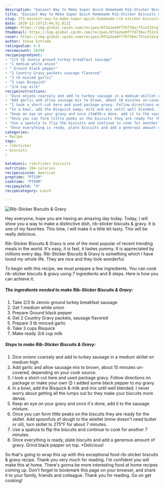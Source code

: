 ```yaml
---
description: "Easiest Way to Make Super Quick Homemade Rib-Sticker Biscuits &amp;amp; Gravy"
title: "Easiest Way to Make Super Quick Homemade Rib-Sticker Biscuits &amp;amp; Gravy"
slug: 275-easiest-way-to-make-super-quick-homemade-rib-sticker-biscuits-and-amp-gravy
date: 2020-12-15T13:44:51.811Z
image: https://img-global.cpcdn.com/recipes/0f3a2ee0ff76736e/751x532cq70/rib-sticker-biscuits-gravy-recipe-main-photo.jpg
thumbnail: https://img-global.cpcdn.com/recipes/0f3a2ee0ff76736e/751x532cq70/rib-sticker-biscuits-gravy-recipe-main-photo.jpg
cover: https://img-global.cpcdn.com/recipes/0f3a2ee0ff76736e/751x532cq70/rib-sticker-biscuits-gravy-recipe-main-photo.jpg
author: Steve Estrada
ratingvalue: 4.9
reviewcount: 20294
recipeingredient:
- "2/3 lb Jennio ground turkey breakfast sausage"
- "1 medium white onion"
- " Ground black pepper"
- "2 Country Gravy packets sausage flavored"
- "3 tb minced garlic"
- "3 cups Bisquick"
- "3/4 cup milk"
recipeinstructions:
- "Dice onions coarsely and add to turkey sausage in a medium skillet on medium high"
- "Add garlic and allow sausage mix to brown, about 10 minutes un-covered, depending on your cook source."
- "I took a short-cut here and used package gravy. Follow directions on package or make your own 😊 I added some black pepper to my gravy."
- "In a bowl, add the Bisquick &amp; milk and mix until well blended. I never worry about getting all the lumps out bc they make your biscuits more dense."
- "Keep an eye on your gravy and once it&#39;s done, add it to the sausage mixture."
- "Once you can form little peaks on the biscuits they are ready for the skillet. Add spoonfuls of dough to the skiellet (mine doesn&#39;t need butter or oil), turn skillet to 275°F for about 7 minutes."
- "Use a spatula to flip the biscuits and continue to cook for another 7 minutes."
- "Once everything is ready, plate biscuits and add a generous amount of gravy. Grind black pepper on top. *Delicious!"
categories:
- Recipe
tags:
- ribsticker
- biscuits
- 

katakunci: ribsticker biscuits  
nutrition: 164 calories
recipecuisine: American
preptime: "PT31M"
cooktime: "PT49M"
recipeyield: "4"
recipecategory: Lunch

---
```



![Rib-Sticker Biscuits &amp; Gravy](https://img-global.cpcdn.com/recipes/0f3a2ee0ff76736e/751x532cq70/rib-sticker-biscuits-gravy-recipe-main-photo.jpg)

Hey everyone, hope you are having an amazing day today. Today, I will show you a way to make a distinctive dish, rib-sticker biscuits &amp; gravy. It is one of my favorites. This time, I will make it a little bit tasty. This will be really delicious.



Rib-Sticker Biscuits &amp; Gravy is one of the most popular of recent trending meals in the world. It's easy, it is fast, it tastes yummy. It is appreciated by millions every day. Rib-Sticker Biscuits &amp; Gravy is something which I have loved my whole life. They are nice and they look wonderful.


To begin with this recipe, we must prepare a few ingredients. You can cook rib-sticker biscuits &amp; gravy using 7 ingredients and 8 steps. Here is how you can achieve it.

<!--inarticleads1-->

##### The ingredients needed to make Rib-Sticker Biscuits &amp; Gravy:

1. Take 2/3 lb Jennio ground turkey breakfast sausage
1. Get 1 medium white onion
1. Prepare  Ground black pepper
1. Get 2 Country Gravy packets, sausage flavored
1. Prepare 3 tb minced garlic
1. Take 3 cups Bisquick
1. Make ready 3/4 cup milk




<!--inarticleads2-->

##### Steps to make Rib-Sticker Biscuits &amp; Gravy:

1. Dice onions coarsely and add to turkey sausage in a medium skillet on medium high
1. Add garlic and allow sausage mix to brown, about 10 minutes un-covered, depending on your cook source.
1. I took a short-cut here and used package gravy. Follow directions on package or make your own 😊 I added some black pepper to my gravy.
1. In a bowl, add the Bisquick &amp; milk and mix until well blended. I never worry about getting all the lumps out bc they make your biscuits more dense.
1. Keep an eye on your gravy and once it&#39;s done, add it to the sausage mixture.
1. Once you can form little peaks on the biscuits they are ready for the skillet. Add spoonfuls of dough to the skiellet (mine doesn&#39;t need butter or oil), turn skillet to 275°F for about 7 minutes.
1. Use a spatula to flip the biscuits and continue to cook for another 7 minutes.
1. Once everything is ready, plate biscuits and add a generous amount of gravy. Grind black pepper on top. *Delicious!




So that's going to wrap this up with this exceptional food rib-sticker biscuits &amp; gravy recipe. Thank you very much for reading. I'm confident you will make this at home. There's gonna be more interesting food at home recipes coming up. Don't forget to bookmark this page on your browser, and share it to your family, friends and colleague. Thank you for reading. Go on get cooking!
